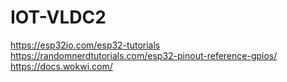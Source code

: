 # IOT-VLDC2
https://esp32io.com/esp32-tutorials
https://randomnerdtutorials.com/esp32-pinout-reference-gpios/
https://docs.wokwi.com/